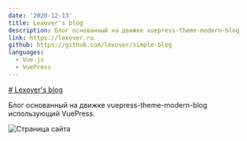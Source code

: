 ```yaml
---
date: '2020-12-13'
title: Lexover's blog
description: Блог основанный на движке vuepress-theme-modern-blog  
link: https://lexover.ru 
github: https://github.com/lexover/simple-blog
languages:
  - Vue.js 
  - VuePress 
---
```


[# Lexover's blog](https://lexover.ru)

Блог основанный на движке vuepress-theme-modern-blog использующий VuePress.

![Страница сайта](https://res.cloudinary.com/dm3m076ji/image/upload/v1610098295/media/lexover_blog/lexover-blog_eahzf8.png)
